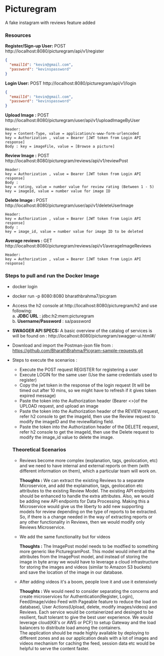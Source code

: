 # Picturegram
A fake instagram with reviews feature added


### Resources

**Register/Sign-up User:** POST http://localhost:8080/picturegram/api/v1/register

```json
{
  "emailId": "kevin@gmail.com",
  "password": "kevinspassword"
}
```

**Login User:** POST http://localhost:8080/picturegram/api/v1/login

```json
{
  "emailId": "kevin@gmail.com",
  "password": "kevinspassword"
}
```

**Upload Image :** POST http://localhost:8080/picturegram/user/api/v1/uploadImageByUser
```
Header: 
key = Content-Type, value = application/x-www-form-urlencoded
key = Authorization , value = Bearer [JWT token from Login API response]
Body : key = imageFile, value = [Browse a picture]
```


**Review Image :** POST http://localhost:8080/picturegram/reviews/api/v1/reviewPost
```
Header: 
key = Authorization , value = Bearer [JWT token from Login API response]
Body : 
key = rating, value = number value for review rating (Between 1 - 5)
key = imageId, value = number value for image ID
```

**Delete Image :** POST http://localhost:8080/picturegram/user/api/v1/deleteUserImage
```
Header: 
key = Authorization , value = Bearer [JWT token from Login API response]
Body : 
key = image_id, value = number value for image ID to be deleted
```

**Average reviews :** GET http://localhost:8080/picturegram/reviews/api/v1/averageImageReviews
```
Header: 
key = Authorization , value = Bearer [JWT token from Login API response]
```

### Steps to pull and run the Docker Image

- docker login

- docker run -p 8080:8080 bharathbrahma7/picgram

- Access the h2 console at http://localhost:8080/picturegram/h2 and use following:    
    a. **JDBC URL** : jdbc:h2:mem:picturegram  
    b. **Username/Password** : sa/password  
    
- **SWAGGER API SPECS:** A basic overview of the catalog of services is will be found on : http://localhost:8080/picturegram/swagger-ui.html#/

- Download and import the Postman-json file from : https://github.com/BharathBrahma/Picgram-sample-requests.git 

- Steps to execute the scenarios :  
    - Execute the POST request REGISTER for registering a user  
    - Execute LOGIN for the same user (Use the same credentials used to register)  
    - Copy the jwt token in the response of the login request (It will be timed out after 10 mins, so we might have to refresh if it gives token expired message)  
    - Paste the token into the Authorization header (Bearer <<token>>)of the UPLOAD request, and upload an image
    - Paste the token into the Authorization header of the REVIEW request,  refer h2 console to get the imageId, then use the Review request to modify the imageID and the reviewRating field.  
    - Paste the token into the Authorization header of the DELETE request,  refer h2 console to get the imageId, then use the Delete request to modify the image_id value to delete the image.  
    
    ### Theoretical Scenarios
    * Reviews become more complex (explanation, tags, geolocation, etc) and we need to have internal and external reports on them (with different information on them), which a particular team will work on.  
    
        **Thoughts :** We can extract the existing Reviews to a separate Microservice, and add the explaination, tags, geolocation etc attributes to the existing Review Model.  The existing API endpoints should be enhanced to  handle the extra attributes. Also, we would be adding new API endpoints for Data Processing. Making this a Microservice would give us the liberty to add new supporting models for review depending on the type of reports to be extracted. So, if there is a change needed in the way of extracting reports or any other functionality in Reviews, then we would modify only Reviews Microservice.
        
    * We add the same functionality but for videos
    
        **Thoughts :** The ImagePost model needs to be modfied to something more generic like PicturegramPost. This model would inherit all the attributes from the ImagePost model, and instead of storing the image in byte array we would have to leverage a cloud infrastructure for storing the images and videos (similar to Amazon S3 buckets) and save the location of the image in our database.
        
    * After adding videos it's a boom, people love it and use it extensively
        
        **Thoughts :** We would need to consider separating the concerns and create microservices for Authentication(Register, Login), Feed(Image/video Feed with Pageable feature to reduce the load on database), User Actions(Upload, delete, modify images/videos) and Reviews. Each service would be containerized and desinged to be resilient, fault tolerant to give the best user experience. We would leverage cloud(K8's or AWS or PCF) to setup Gateway and the load balancers to distribute load among the containers.  
        The application should be made highly available by deploying to different zones and as our application deals with a lot of images and videos mechanism for caching the feed, session data etc would be helpful to serve the content faster.
